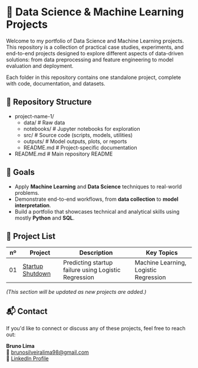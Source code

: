 # 🧠 Data Science & Machine Learning Projects

Welcome to my portfolio of Data Science and Machine Learning projects.  
This repository is a collection of practical case studies, experiments, and end-to-end projects designed to explore different aspects of data-driven solutions: from data preprocessing and feature engineering to model evaluation and deployment.

Each folder in this repository contains one standalone project, complete with code, documentation, and datasets.


## 📂 Repository Structure

- project-name-1/
  - data/       # Raw data
  - notebooks/  # Jupyter notebooks for exploration
  - src/        # Source code (scripts, models, utilities)
  - outputs/    # Model outputs, plots, or reports
  - README.md   # Project-specific documentation
- README.md     # Main repository README

## 🚀 Goals

- Apply **Machine Learning** and **Data Science** techniques to real-world problems.  
- Demonstrate end-to-end workflows, from **data collection** to **model interpretation**.  
- Build a portfolio that showcases technical and analytical skills using mostly **Python** and **SQL**.

## 🧩 Project List

| nº |Project | Description | Key Topics |
| -- |----------------|----------------|---------------|
| 01 |[Startup Shutdown](./project-name-1) | Predicting startup failure using Logistic Regression | Machine Learning, Logistic Regression |

*(This section will be updated as new projects are added.)*

## 📬 Contact

If you'd like to connect or discuss any of these projects, feel free to reach out:

**Bruno Lima**  
📧 brunosilveiralima98@gmail.com  
💼 [LinkedIn Profile](https://www.linkedin.com/in/bruno-silveira-lima/)

